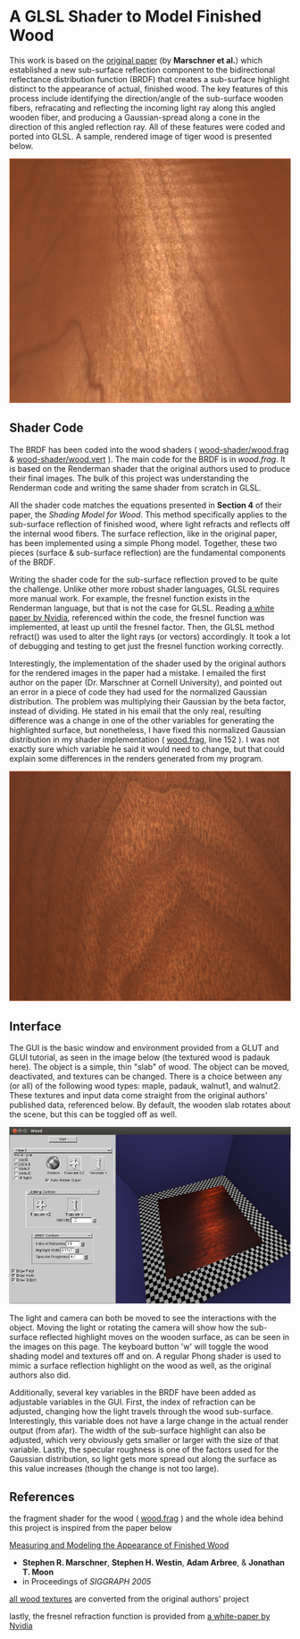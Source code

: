 A GLSL Shader to Model Finished Wood
====================================

This work is based on the [original paper](http://www.cs.cornell.edu/~srm/publications/SG05-wood.html) (by **Marschner et al.**) which established a new sub-surface reflection component to the bidirectional reflectance distribution function (BRDF) that creates a sub-surface highlight distinct to the appearance of actual, finished wood. The key features of this process include identifying the direction/angle of the sub-surface wooden fibers, refracating and reflecting the incoming light ray along this angled wooden fiber, and producing a Gaussian-spread along a cone in the direction of this angled reflection ray. All of these features were coded and ported into GLSL. A sample, rendered image of tiger wood is presented below.

![sample wood shader on tiger wood](/presentation/img/tiger.png)


Shader Code
-----------

The BRDF has been coded into the wood shaders ( [wood-shader/wood.frag](/wood-shader/wood.frag) & [wood-shader/wood.vert](/wood-shader/wood.vert) ). The main code for the BRDF is in *wood.frag*. It is based on the Renderman shader that the original authors used to produce their final images. The bulk of this project was understanding the Renderman code and writing the same shader from scratch in GLSL.

All the shader code matches the equations presented in **Section 4** of their paper, the *Shading Model for Wood*. This method specifically applies to the sub-surface reflection of finished wood, where light refracts and reflects off the internal wood fibers. The surface reflection, like in the original paper, has been implemented using a simple Phong model. Together, these two pieces (surface & sub-surface reflection) are the fundamental components of the BRDF.

Writing the shader code for the sub-surface reflection proved to be quite the challenge. Unlike other more robust shader languages, GLSL requires more manual work. For example, the fresnel function exists in the Renderman language, but that is not the case for GLSL. Reading [a white paper by Nvidia](http://http.download.nvidia.com/developer/SDK/Individual_Samples/DEMOS/Direct3D9/src/HLSL_FresnelReflection/docs/FresnelReflection.pdf), referenced within the code, the fresnel function was implemented, at least up until the fresnel factor. Then, the GLSL method refract() was used to alter the light rays (or vectors) accordingly. It took a lot of debugging and testing to get just the fresnel function working correctly.

Interestingly, the implementation of the shader used by the original authors for the rendered images in the paper had a mistake. I emailed the first author on the paper (Dr. Marschner at Cornell University), and pointed out an error in a piece of code they had used for the normalized Gaussian distribution. The problem was multiplying their Gaussian by the beta factor, instead of dividing. He stated in his email that the only real, resulting difference was a change in one of the other variables for generating the highlighted surface, but nonetheless, I have fixed this normalized Gaussian distribution in my shader implementation ( [wood.frag](/wood-shader/wood.frag), line 152 ). I was not exactly sure which variable he said it would need to change, but that could explain some differences in the renders generated from my program.

![sample wood shader on walnut wood](/presentation/img/walnut-project.png)


Interface
---------

The GUI is the basic window and environment provided from a GLUT and GLUI tutorial, as seen in the image below (the textured wood is padauk here). The object is a simple, thin "slab" of wood. The object can be moved, deactivated, and textures can be changed. There is a choice between any (or all) of the following wood types: maple, padauk, walnut1, and walnut2. These textures and input data come straight from the original authors' published data, referenced below. By default, the wooden slab rotates about the scene, but this can be toggled off as well.

![wood shader gui](/writeup/gui.png)

The light and camera can both be moved to see the interactions with the object. Moving the light or rotating the camera will show how the sub-surface reflected highlight moves on the wooden surface, as can be seen in the images on this page. The keyboard button 'w' will toggle the wood shading model and textures off and on. A regular Phong shader is used to mimic a surface reflection highlight on the wood as well, as the original authors also did.

Additionally, several key variables in the BRDF have been added as adjustable variables in the GUI. First, the index of refraction can be adjusted, changing how the light travels through the wood sub-surface. Interestingly, this variable does not have a large change in the actual render output (from afar). The width of the sub-surface highlight can also be adjusted, which very obviously gets smaller or larger with the size of that variable. Lastly, the specular roughness is one of the factors used for the Gaussian distribution, so light gets more spread out along the surface as this value increases (though the change is not too large).


References
----------

the fragment shader for the wood ( [wood.frag](/wood-shader/wood.frag) ) and the whole idea behind this project is inspired from the paper below

[Measuring and Modeling the Appearance of Finished Wood](http://www.cs.cornell.edu/~srm/publications/SG05-wood.html)

-  **Stephen R. Marschner**, **Stephen H. Westin**, **Adam Arbree**, & **Jonathan T. Moon**
-  in Proceedings of *SIGGRAPH 2005*

[all wood textures](/wood-shader/tex/) are converted from the original authors' project

lastly, the fresnel refraction function is provided from [a white-paper by Nvidia](http://http.download.nvidia.com/developer/SDK/Individual_Samples/DEMOS/Direct3D9/src/HLSL_FresnelReflection/docs/FresnelReflection.pdf)
